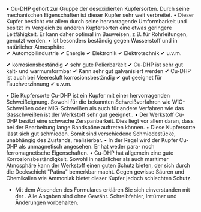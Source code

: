 • Cu-DHP gehört zur Gruppe der desoxidierten Kupfersorten. Durch seine
mechanischen Eigenschaften ist dieser Kupfer sehr weit verbreitet. • Dieser
Kupfer besticht vor allem durch seine hervorragende Umformbarkeit und besitzt im
Vergleich zu anderen Kupfersorten eine etwas geringere Leitfähigkeit. Er kann
daher optimal im Bauweisen, z.B. für Rohrleitungen, genutzt werden. • Ist
besonders beständig gegen Wasserstoff und in natürlicher Atmosphäre.  
✔ Automobilindustrie ✔ Energie ✔ Elektronik ✔ Elektrotechnik ✔ u.v.m.

✔ korrosionsbeständig ✔ sehr gute Polierbarkeit ✔ Cu-DHP ist sehr gut kalt- und
warmumformbar ✔ Kann sehr gut galvanisiert werden ✔ Cu-DHP ist auch bei
Meeresluft korrosionsbeständig ✔ gut geeignet für Tauchverzinnung ✔ u.v.m.

• Die Kupfersorte Cu-DHP ist ein Kupfer mit einer hervorragenden Schweißeignung.
Sowohl für die bekannten Schweißverfahren wie WIG-Schweißen oder MIG-Schweißen
als auch für andere Verfahren wie das Gasschweißen ist der Werkstoff sehr gut
geeignet.. • Der Werkstoff Cu-DHP besitzt eine schwache Zerspanbarkeit. Dies
liegt vor allem daran, dass bei der Bearbeitung lange Bandspäne auftreten
können. • Diese Kupfersorte lässt sich gut schmieden. Somit sind verschiedene
Schmiedestücke, unabhängig des Zustands, realisierbar. • In der Regel wird der
Kupfer Cu-DHP als unmagnetisch angesehen. Er hat weder para- noch
ferromagnetische Eigenschaften. • Cu-DHP hat allgemein eine gute
Korrosionsbeständigkeit. Sowohl in natürlicher als auch maritimer Atmosphäre
kann der Werkstoff einen guten Schutz bieten, der sich durch die Deckschicht
"Patina" bemerkbar macht. Gegen gewisse Säuren und Chemikalien wie Ammoniak
bietet dieser Kupfer jedoch schlechten Schutz.

* Mit dem Absenden des Formulares erklären Sie sich einverstanden mit der .
Alle Angaben sind ohne Gewähr. Schreibfehler, Irrtümer und Änderungen
vorbehalten.

